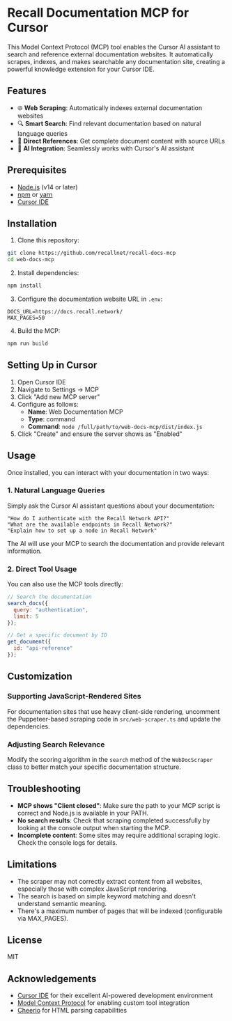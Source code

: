 # Recall Documentation MCP for Cursor

This Model Context Protocol (MCP) tool enables the Cursor AI assistant to search and reference external documentation websites. It automatically scrapes, indexes, and makes searchable any documentation site, creating a powerful knowledge extension for your Cursor IDE.

## Features

- 🌐 **Web Scraping**: Automatically indexes external documentation websites
- 🔍 **Smart Search**: Find relevant documentation based on natural language queries
- 🔗 **Direct References**: Get complete document content with source URLs
- 🤖 **AI Integration**: Seamlessly works with Cursor's AI assistant

## Prerequisites

- [Node.js](https://nodejs.org/) (v14 or later)
- [npm](https://www.npmjs.com/) or [yarn](https://yarnpkg.com/)
- [Cursor IDE](https://cursor.sh/)

## Installation

1. Clone this repository:

```bash
git clone https://github.com/recallnet/recall-docs-mcp
cd web-docs-mcp
```

2. Install dependencies:

```bash
npm install
```

3. Configure the documentation website URL in `.env`:

```
DOCS_URL=https://docs.recall.network/
MAX_PAGES=50
```

4. Build the MCP:

```bash
npm run build
```

## Setting Up in Cursor

1. Open Cursor IDE
2. Navigate to Settings → MCP
3. Click "Add new MCP server"
4. Configure as follows:
   - **Name**: Web Documentation MCP
   - **Type**: command
   - **Command**: `node /full/path/to/web-docs-mcp/dist/index.js`
5. Click "Create" and ensure the server shows as "Enabled"

## Usage

Once installed, you can interact with your documentation in two ways:

### 1. Natural Language Queries

Simply ask the Cursor AI assistant questions about your documentation:

```
"How do I authenticate with the Recall Network API?"
"What are the available endpoints in Recall Network?"
"Explain how to set up a node in Recall Network"
```

The AI will use your MCP to search the documentation and provide relevant information.

### 2. Direct Tool Usage

You can also use the MCP tools directly:

```javascript
// Search the documentation
search_docs({
  query: "authentication",
  limit: 5
});

// Get a specific document by ID
get_document({
  id: "api-reference"
});
```

## Customization

### Supporting JavaScript-Rendered Sites

For documentation sites that use heavy client-side rendering, uncomment the Puppeteer-based scraping code in `src/web-scraper.ts` and update the dependencies.

### Adjusting Search Relevance

Modify the scoring algorithm in the `search` method of the `WebDocScraper` class to better match your specific documentation structure.

## Troubleshooting

- **MCP shows "Client closed"**: Make sure the path to your MCP script is correct and Node.js is available in your PATH.
- **No search results**: Check that scraping completed successfully by looking at the console output when starting the MCP.
- **Incomplete content**: Some sites may require additional scraping logic. Check the console logs for details.

## Limitations

- The scraper may not correctly extract content from all websites, especially those with complex JavaScript rendering.
- The search is based on simple keyword matching and doesn't understand semantic meaning.
- There's a maximum number of pages that will be indexed (configurable via MAX_PAGES).

## License

MIT

## Acknowledgements

- [Cursor IDE](https://cursor.sh/) for their excellent AI-powered development environment
- [Model Context Protocol](https://modelcontextprotocol.ai/) for enabling custom tool integration
- [Cheerio](https://cheerio.js.org/) for HTML parsing capabilities